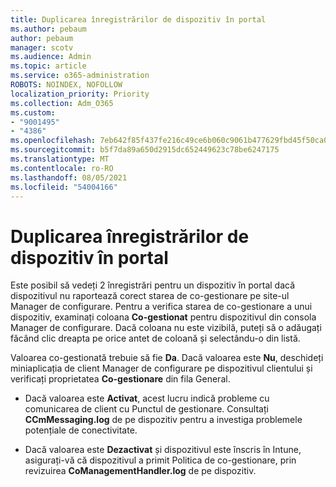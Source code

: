 ```yaml
---
title: Duplicarea înregistrărilor de dispozitiv în portal
ms.author: pebaum
author: pebaum
manager: scotv
ms.audience: Admin
ms.topic: article
ms.service: o365-administration
ROBOTS: NOINDEX, NOFOLLOW
localization_priority: Priority
ms.collection: Adm_O365
ms.custom:
- "9001495"
- "4386"
ms.openlocfilehash: 7eb642f85f437fe216c49ce6b060c9061b477629fbd45f50ca0ef315b8cd32d3
ms.sourcegitcommit: b5f7da89a650d2915dc652449623c78be6247175
ms.translationtype: MT
ms.contentlocale: ro-RO
ms.lasthandoff: 08/05/2021
ms.locfileid: "54004166"
---
```

# <a name="duplicate-device-record-in-the-portal"></a>Duplicarea înregistrărilor de dispozitiv în portal

Este posibil să vedeți 2 înregistrări pentru un dispozitiv în portal dacă dispozitivul nu raportează corect starea de co-gestionare pe site-ul Manager de configurare. Pentru a verifica starea de co-gestionare a unui dispozitiv, examinați coloana **Co-gestionat** pentru dispozitivul din consola Manager de configurare. Dacă coloana nu este vizibilă, puteți să o adăugați făcând clic dreapta pe orice antet de coloană și selectându-o din listă.

Valoarea co-gestionată trebuie să fie **Da**. Dacă valoarea este **Nu**, deschideți miniaplicația de client Manager de configurare pe dispozitivul clientului și verificați proprietatea **Co-gestionare** din fila General.

- Dacă valoarea este **Activat**, acest lucru indică probleme cu comunicarea de client cu Punctul de gestionare. Consultați **CCmMessaging.log** de pe dispozitiv pentru a investiga problemele potențiale de conectivitate.

- Dacă valoarea este **Dezactivat** și dispozitivul este înscris în Intune, asigurați-vă că dispozitivul a primit Politica de co-gestionare, prin revizuirea **CoManagementHandler.log** de pe dispozitiv.
